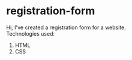 # registration-form
 Hi, I've created a registration form for a website.  
 Technologies used: 
 1. HTML
 2. CSS
